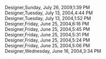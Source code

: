 ﻿Designer,Sunday, July 26, 2009,1:39 PM  Designer,Tuesday, July 13, 2004,4:44 PM  Designer,Tuesday, July 13, 2004,1:52 PM  Designer,Friday, June 25, 2004,6:16 PM  Designer,Friday, June 25, 2004,5:45 PM  Designer,Friday, June 25, 2004,5:31 PM  Designer,Friday, June 25, 2004,5:24 PM  Designer,Friday, June 25, 2004,5:06 PM  Designer,Wednesday, June 16, 2004,3:34 PM
